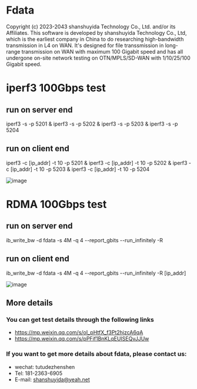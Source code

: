 Fdata
============
Copyright (c) 2023-2043 shanshuyida Technology Co., Ltd. and/or its Affiliates.
This software is developed by shanshuyida Technology Co., Ltd,
which is the earliest company in China to do researching high-bandwidth transmission in L4 on WAN.
It's designed for file transsmission in long-range transmission on WAN with maximum 100 Gigabit speed
and has all undergone on-site network testing on OTN/MPLS/SD-WAN with 1/10/25/100 Gigabit speed.


# iperf3 100Gbps test
## run on server end
iperf3 -s -p 5201 & iperf3 -s -p 5202 & iperf3 -s -p 5203 & iperf3 -s -p 5204

## run on client end
iperf3 -c [ip_addr] -t 10 -p 5201 & iperf3 -c [ip_addr] -t 10 -p 5202 & iperf3 -c [ip_addr] -t 10 -p 5203 & iperf3 -c [ip_addr] -t 10 -p 5204

![image](https://github.com/user-attachments/assets/76c777f6-a96f-4218-8852-340b98e64791)
##


# RDMA 100Gbps test
## run on server end
ib_write_bw -d fdata -s 4M -q 4 --report_gbits --run_infinitely -R

## run on client end
ib_write_bw -d fdata -s 4M -q 4 --report_gbits --run_infinitely -R [ip_addr]

![image](https://github.com/user-attachments/assets/f30adce6-21d7-4b8d-8fdb-3e0ac868759b)
##


## More details
### You can get test details through the following links
- https://mp.weixin.qq.com/s/oI_pHtfX_f3Pt2hjzcA6qA
- https://mp.weixin.qq.com/s/pPFif1BnKLqEUISEQvJJUw


### If you want to get more details about fdata, please contact us: 
- wechat: tutudezhenshen
- Tel: 181-2363-6905
- E-mail: shanshuyida@yeah.net
